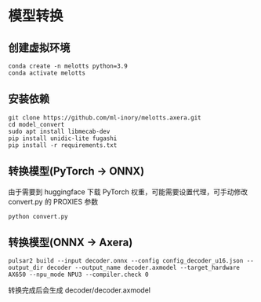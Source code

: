 # 模型转换

## 创建虚拟环境

```
conda create -n melotts python=3.9  
conda activate melotts
```

## 安装依赖

```
git clone https://github.com/ml-inory/melotts.axera.git
cd model_convert 
sudo apt install libmecab-dev
pip install unidic-lite fugashi
pip install -r requirements.txt
```  

## 转换模型(PyTorch -> ONNX)

由于需要到 huggingface 下载 PyTorch 权重，可能需要设置代理，可手动修改 convert.py 的 PROXIES 参数

```
python convert.py
```  

## 转换模型(ONNX -> Axera)

```
pulsar2 build --input decoder.onnx --config config_decoder_u16.json --output_dir decoder --output_name decoder.axmodel --target_hardware AX650 --npu_mode NPU3 --compiler.check 0
```  

转换完成后会生成 decoder/decoder.axmodel
